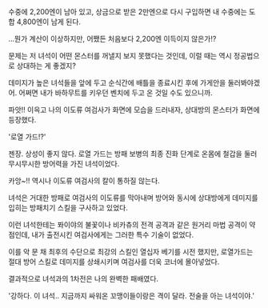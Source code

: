 수중에 2,200엔이 남아 있고, 상금으로 받은 2만엔으로 다시 구입하면 내 수중에는 도합 4,800엔이 남게 된다.

...뭔가 계산이 이상하지만, 어쨌든 처음보다 2,200엔 이득이지 않은가!?

문제는 저 녀석이 어떤 몬스터를 꺼낼지 보지 못했다는 것인데, 이럴 때는 역시 정공법으로 상대하는 게 좋겠지?

데미지가 높은 녀석들을 앞에 두고 순식간에 배틀을 종료시킨 후에 가게안을 둘러봐야겠어. 어쩌면 내가 바하무트를 키우던 벤치에 두고 온 것일 수도 있으니까.

파앗!! 이윽고 나의 이도류 여검사가 화면에 모습을 드러내자, 상대방의 몬스터가 화면에 등장했다.

'로열 가드!?'

젠장. 상성이 좋지 않다. 로열 가드는 방패 보병의 최종 진화 단계로 온몸에 철갑을 둘러 무시무시한 방어력을 가진 녀석이었다.

카앙~!! 역시나 이도류 여검사의 칼이 통하질 않는다.

녀석은 거대한 방패로 여검사의 이도류를 막아내며 방어와 동시에 상대방에게 데미지를 입히는 방패치기 스킬을 구사하고 있었다.

이런 녀석한테는 퐈이야의 불꽃이나 비카츄의 전격 공격과 같은 원거리 마법 공격이 약점인데, 내가 출전시킨 여검사에게는 그러한 특수 기술이 없었다. 

이를 악 문 채 최후의 수단으로 최강의 스킬인 열십자 베기를 시전 했지만, 로열가드는 절대 방어 스킬로 데미지를 상쇄시키며 여검사를 더욱 코너에 몰아넣었다.

결과적으로 녀석과의 1차전은 나의 완벽한 패배였다.

'강하다. 이 녀석.. 지금까지 싸워온 꼬맹이들이랑은 격이 달라. 전술을 아는 녀석이야.'